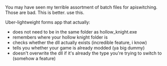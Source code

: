 You may have seen my terrible assortment of batch files for apiswitching. Those are bad. This is better. use this.

Uber-lightweight forms app that actually:
- does not need to be in the same folder as hollow_knight.exe
- remembers where your hollow knight folder is
- checks whether the dll actually exists (incredible feature, i know)
- tells you whether your game is already modded (ya big dummy)
- doesn't overwrite the dll if it's already the type you're trying to switch to (somehow a feature)
